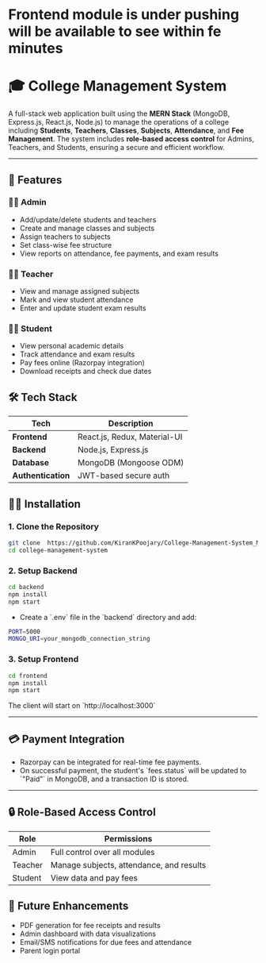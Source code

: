 
# Frontend module is under pushing will be available to see within fe minutes

# 🎓 College Management System

A full-stack web application built using the **MERN Stack** (MongoDB, Express.js, React.js, Node.js) to manage the operations of a college including **Students**, **Teachers**, **Classes**, **Subjects**, **Attendance**, and **Fee Management**. The system includes **role-based access control** for Admins, Teachers, and Students, ensuring a secure and efficient workflow.

---

## 🚀 Features

### 👩‍💼 Admin
- Add/update/delete students and teachers
- Create and manage classes and subjects
- Assign teachers to subjects
- Set class-wise fee structure
- View reports on attendance, fee payments, and exam results

### 👨‍🏫 Teacher
- View and manage assigned subjects
- Mark and view student attendance
- Enter and update student exam results

### 👨‍🎓 Student
- View personal academic details
- Track attendance and exam results
- Pay fees online (Razorpay integration)
- Download receipts and check due dates



## 🛠️ Tech Stack

| Tech         | Description                            |
|--------------|----------------------------------------|
| **Frontend** | React.js, Redux, Material-UI           |
| **Backend**  | Node.js, Express.js                    |
| **Database** | MongoDB (Mongoose ODM)                 |
| **Authentication** | JWT-based secure auth            |



## 🧑‍💻 Installation

### 1. Clone the Repository

```bash
git clone  https://github.com/KiranKPoojary/College-Management-System_MERN-Stack.git
cd college-management-system
```

### 2. Setup Backend

```bash
cd backend
npm install
npm start
```

- Create a \`.env\` file in the \`backend\` directory and add:

```bash
PORT=5000
MONGO_URI=your_mongodb_connection_string
```

### 3. Setup Frontend

```bash
cd frontend
npm install
npm start
```

The client will start on \`http://localhost:3000\`

---

## 💳 Payment Integration

- Razorpay can be integrated for real-time fee payments.
- On successful payment, the student's \`fees.status\` will be updated to \`"Paid"\` in MongoDB, and a transaction ID is stored.

---

## 🔒 Role-Based Access Control

| Role    | Permissions                                       |
|---------|--------------------------------------------------|
| Admin   | Full control over all modules                    |
| Teacher | Manage subjects, attendance, and results         |
| Student | View data and pay fees                           |



## 🧪 Future Enhancements

- PDF generation for fee receipts and results
- Admin dashboard with data visualizations
- Email/SMS notifications for due fees and attendance
- Parent login portal


